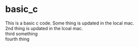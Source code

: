 # basic_c
This is a basic c code.
Some thing is updated in the local mac. 
<br>
2nd thing is updated in the lcoal mac. 
<br>
third something
<br>
fourth thing

